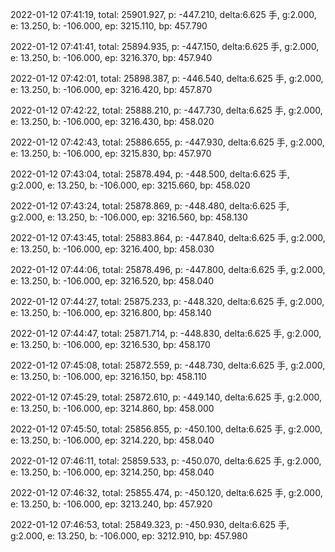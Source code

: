 2022-01-12 07:41:19, total: 25901.927, p: -447.210, delta:6.625 手, g:2.000, e: 13.250, b: -106.000, ep: 3215.110, bp: 457.790

2022-01-12 07:41:41, total: 25894.935, p: -447.150, delta:6.625 手, g:2.000, e: 13.250, b: -106.000, ep: 3216.370, bp: 457.940

2022-01-12 07:42:01, total: 25898.387, p: -446.540, delta:6.625 手, g:2.000, e: 13.250, b: -106.000, ep: 3216.420, bp: 457.870

2022-01-12 07:42:22, total: 25888.210, p: -447.730, delta:6.625 手, g:2.000, e: 13.250, b: -106.000, ep: 3216.430, bp: 458.020

2022-01-12 07:42:43, total: 25886.655, p: -447.930, delta:6.625 手, g:2.000, e: 13.250, b: -106.000, ep: 3215.830, bp: 457.970

2022-01-12 07:43:04, total: 25878.494, p: -448.500, delta:6.625 手, g:2.000, e: 13.250, b: -106.000, ep: 3215.660, bp: 458.020

2022-01-12 07:43:24, total: 25878.869, p: -448.480, delta:6.625 手, g:2.000, e: 13.250, b: -106.000, ep: 3216.560, bp: 458.130

2022-01-12 07:43:45, total: 25883.864, p: -447.840, delta:6.625 手, g:2.000, e: 13.250, b: -106.000, ep: 3216.400, bp: 458.030

2022-01-12 07:44:06, total: 25878.496, p: -447.800, delta:6.625 手, g:2.000, e: 13.250, b: -106.000, ep: 3216.520, bp: 458.040

2022-01-12 07:44:27, total: 25875.233, p: -448.320, delta:6.625 手, g:2.000, e: 13.250, b: -106.000, ep: 3216.800, bp: 458.140

2022-01-12 07:44:47, total: 25871.714, p: -448.830, delta:6.625 手, g:2.000, e: 13.250, b: -106.000, ep: 3216.530, bp: 458.170

2022-01-12 07:45:08, total: 25872.559, p: -448.730, delta:6.625 手, g:2.000, e: 13.250, b: -106.000, ep: 3216.150, bp: 458.110

2022-01-12 07:45:29, total: 25872.610, p: -449.140, delta:6.625 手, g:2.000, e: 13.250, b: -106.000, ep: 3214.860, bp: 458.000

2022-01-12 07:45:50, total: 25856.855, p: -450.100, delta:6.625 手, g:2.000, e: 13.250, b: -106.000, ep: 3214.220, bp: 458.040

2022-01-12 07:46:11, total: 25859.533, p: -450.070, delta:6.625 手, g:2.000, e: 13.250, b: -106.000, ep: 3214.250, bp: 458.040

2022-01-12 07:46:32, total: 25855.474, p: -450.120, delta:6.625 手, g:2.000, e: 13.250, b: -106.000, ep: 3213.240, bp: 457.920

2022-01-12 07:46:53, total: 25849.323, p: -450.930, delta:6.625 手, g:2.000, e: 13.250, b: -106.000, ep: 3212.910, bp: 457.980